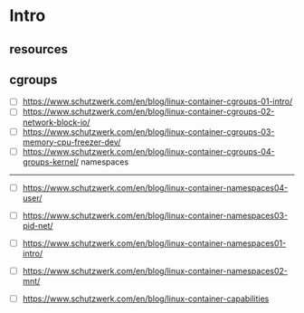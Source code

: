 # Intro

## resources

cgroups
-----

- [ ] https://www.schutzwerk.com/en/blog/linux-container-cgroups-01-intro/
- [ ] https://www.schutzwerk.com/en/blog/linux-container-cgroups-02-network-block-io/
- [ ] https://www.schutzwerk.com/en/blog/linux-container-cgroups-03-memory-cpu-freezer-dev/
- [ ] https://www.schutzwerk.com/en/blog/linux-container-cgroups-04-groups-kernel/
namespaces
-----

- [ ] https://www.schutzwerk.com/en/blog/linux-container-namespaces04-user/
- [ ] https://www.schutzwerk.com/en/blog/linux-container-namespaces03-pid-net/

- [ ] https://www.schutzwerk.com/en/blog/linux-container-namespaces01-intro/
- [ ] https://www.schutzwerk.com/en/blog/linux-container-namespaces02-mnt/
- [ ] https://www.schutzwerk.com/en/blog/linux-container-capabilities
